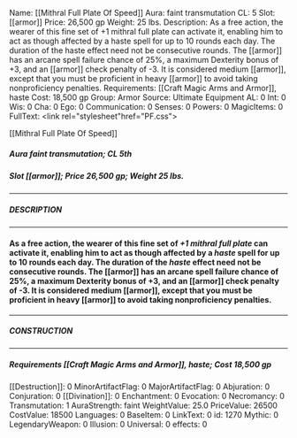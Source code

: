 Name: [[Mithral Full Plate Of Speed]]
Aura: faint transmutation
CL: 5
Slot: [[armor]]
Price: 26,500 gp
Weight: 25 lbs.
Description: As a free action, the wearer of this fine set of +1 mithral full plate can activate it, enabling him to act as though affected by a haste spell for up to 10 rounds each day. The duration of the haste effect need not be consecutive rounds. The [[armor]] has an arcane spell failure chance of 25%, a maximum Dexterity bonus of +3, and an [[armor]] check penalty of -3. It is considered medium [[armor]], except that you must be proficient in heavy [[armor]] to avoid taking nonproficiency penalties.
Requirements: [[Craft Magic Arms and Armor]], haste
Cost: 18,500 gp
Group: Armor
Source: Ultimate Equipment
AL: 0
Int: 0
Wis: 0
Cha: 0
Ego: 0
Communication: 0
Senses: 0
Powers: 0
MagicItems: 0
FullText: <link rel="stylesheet"href="PF.css"><div class="heading"><p class="alignleft">[[Mithral Full Plate Of Speed]]</p><div style="clear: both;"></div></div><div><h5><b>Aura </b>faint transmutation; <b>CL </b>5th</h5><h5><b>Slot </b>[[armor]]; <b>Price </b>26,500 gp; <b>Weight </b>25 lbs.</h5></div><hr/><div><h5><b>DESCRIPTION</b></h5></div><hr/><div><h4><p>As a free action, the wearer of this fine set of <i>+1 mithral full plate</i> can activate it, enabling him to act as though affected by a <i>haste</i> spell for up to 10 rounds each day. The duration of the <i>haste</i> effect need not be consecutive rounds. The [[armor]] has an arcane spell failure chance of 25%, a maximum Dexterity bonus of +3, and an [[armor]] check penalty of -3. It is considered medium [[armor]], except that you must be proficient in heavy [[armor]] to avoid taking nonproficiency penalties.</p></h4></div><hr/><div><h5><b>CONSTRUCTION</b></h5></div><hr/><div><h5><b>Requirements </b>[[Craft Magic Arms and Armor]], <i>haste</i>; <b>Cost </b>18,500 gp</h5></div>
[[Destruction]]: 0
MinorArtifactFlag: 0
MajorArtifactFlag: 0
Abjuration: 0
Conjuration: 0
[[Divination]]: 0
Enchantment: 0
Evocation: 0
Necromancy: 0
Transmutation: 1
AuraStrength: faint
WeightValue: 25.0
PriceValue: 26500
CostValue: 18500
Languages: 0
BaseItem: 0
LinkText: 0
id: 1270
Mythic: 0
LegendaryWeapon: 0
Illusion: 0
Universal: 0
effects: 0
